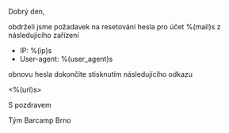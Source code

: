 Dobrý den,

obdrželi jsme požadavek na resetování hesla pro účet %(mail)s z následujícího zařízení

 - IP: %(ip)s
 - User-agent: %(user_agent)s

obnovu hesla dokončíte stisknutím následujícího odkazu

<%(url)s>

S pozdravem

Tým Barcamp Brno